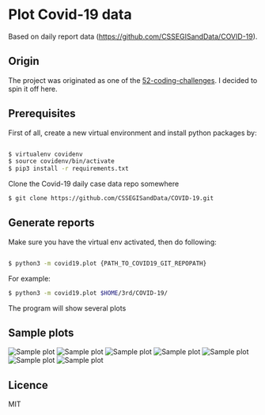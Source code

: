 # Plot Covid-19 data

Based on daily report data (https://github.com/CSSEGISandData/COVID-19).

## Origin

The project was originated as one of the [52-coding-challenges](https://github.com/tao-pr/52-challenges). I decided to spin it off here.

## Prerequisites

First of all, create a new virtual environment and install python packages by:

```bash

$ virtualenv covidenv
$ source covidenv/bin/activate
$ pip3 install -r requirements.txt
```

Clone the Covid-19 daily case data repo somewhere

```bash
$ git clone https://github.com/CSSEGISandData/COVID-19.git
```

## Generate reports

Make sure you have the virtual env activated, then do following:

```bash

$ python3 -m covid19.plot {PATH_TO_COVID19_GIT_REPOPATH}
```

For example:

```bash
$ python3 -m covid19.plot $HOME/3rd/COVID-19/
```

The program will show several plots

## Sample plots

![Sample plot](plots/fig-2.png)
![Sample plot](plots/fig-3.png)
![Sample plot](plots/fig-4.png)
![Sample plot](plots/fig-5.png)
![Sample plot](plots/fig-6.png)
![Sample plot](plots/fig-8.png)
![Sample plot](plots/fig-9.png)

## Licence

MIT

